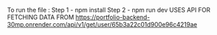 To run the file : 
Step 1 - npm install
Step 2 - npm run dev
USES API FOR FETCHING DATA FROM
https://portfolio-backend-30mp.onrender.com/api/v1/get/user/65b3a22c01d900e96c4219ae
